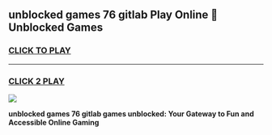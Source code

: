 
## unblocked games 76 gitlab Play Online 👋 Unblocked Games
<h3>
<a href="https://premium.freeplayer.one?title=unblocked_games_76_gitlab&ref=19F">CLICK TO PLAY</a></h3>
<hr>

<h3>
<a href="https://premium.freeplayer.one?title=unblocked_games_76_gitlab&ref=19F">CLICK 2 PLAY</a>
  
</h3>

<a href="https://premium.freeplayer.one?title=unblocked_games_76_gitlab&ref=19F"><img src="https://clearcache.store/games.png"></a>


**unblocked games 76 gitlab games unblocked: Your Gateway to Fun and Accessible Online Gaming**
